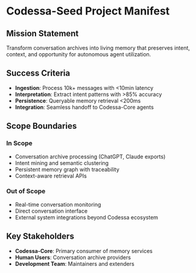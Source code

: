 # Codessa-Seed Project Manifest

## Mission Statement

Transform conversation archives into living memory that preserves intent, context, and opportunity for autonomous agent utilization.

## Success Criteria

- **Ingestion**: Process 10k+ messages with <10min latency
- **Interpretation**: Extract intent patterns with >85% accuracy
- **Persistence**: Queryable memory retrieval <200ms
- **Integration**: Seamless handoff to Codessa-Core agents

## Scope Boundaries

### In Scope
- Conversation archive processing (ChatGPT, Claude exports)
- Intent mining and semantic clustering
- Persistent memory graph with traceability
- Context-aware retrieval APIs

### Out of Scope  
- Real-time conversation monitoring
- Direct conversation interface
- External system integrations beyond Codessa ecosystem

## Key Stakeholders

- **Codessa-Core**: Primary consumer of memory services
- **Human Users**: Conversation archive providers
- **Development Team**: Maintainers and extenders
